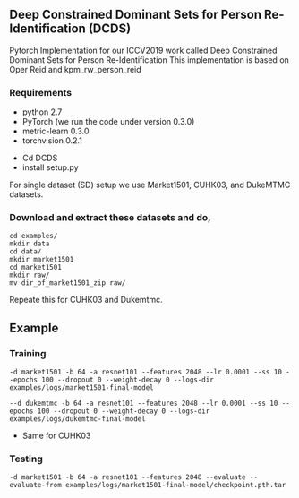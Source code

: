##  Deep Constrained Dominant Sets for Person Re-Identification (DCDS)
Pytorch Implementation for our ICCV2019 work called Deep Constrained Dominant Sets for Person Re-Identification
This implementation is based on Oper Reid and kpm_rw_person_reid

### Requirements 
* python 2.7 
* PyTorch (we run the code under version 0.3.0)
* metric-learn 0.3.0
* torchvision 0.2.1


- Cd DCDS
- install setup.py


For single dataset (SD) setup we use Market1501, CUHK03, and DukeMTMC datasets.
### Download and extract these datasets and do,
```shell 
cd examples/
mkdir data
cd data/
mkdir market1501
cd market1501
mkdir raw/
mv dir_of_market1501_zip raw/
```
Repeate this for CUHK03 and Dukemtmc.



## Example

### Training
```
-d market1501 -b 64 -a resnet101 --features 2048 --lr 0.0001 --ss 10 --epochs 100 --dropout 0 --weight-decay 0 --logs-dir examples/logs/market1501-final-model
```
```
--d dukemtmc -b 64 -a resnet101 --features 2048 --lr 0.0001 --ss 10 --epochs 100 --dropout 0 --weight-decay 0 --logs-dir examples/logs/dukemtmc-final-model
```

- Same for CUHK03

### Testing
```
-d market1501 -b 64 -a resnet101 --features 2048 --evaluate --evaluate-from examples/logs/market1501-final-model/checkpoint.pth.tar
```



